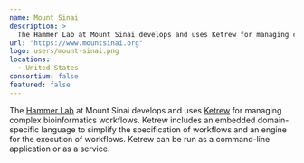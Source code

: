 ```yaml
---
name: Mount Sinai
description: > 
  The Hammer Lab at Mount Sinai develops and uses Ketrew for managing complex bioinformatics workflows.
url: "https://www.mountsinai.org"
logo: users/mount-sinai.png
locations: 
  - United States
consortium: false
featured: false
---
```


The [Hammer Lab]("https://www.hammerlab.org") at Mount Sinai develops and uses [Ketrew]("https://github.com/hammerlab/ketrew") for managing complex bioinformatics workflows. Ketrew includes an embedded domain-specific language to simplify the specification of workflows and an engine for the execution of workflows. Ketrew can be run as a command-line application or as a service.
